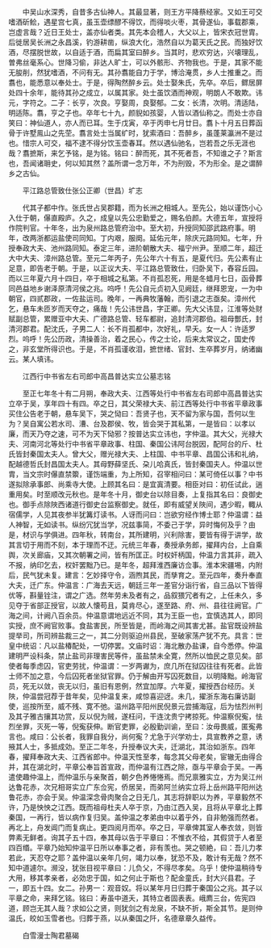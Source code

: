 <!-- { "loadSidebar": true } -->
　　中吴山水深秀，自昔多古仙神人。其最显著，则王方平降蔡经家。又如王可交嗜酒斫鲙，遇星宫七真，虽玉壶缥醪不得饮，而得啖火枣，其骨遂仙，事载郡乘，岂虚言哉？近日王处士，盖亦仙者类。其先本会稽人，大父以上，皆宋衣冠世胄。后徙居吴长洲之永昌溪，钓游耕凿，纵浪大化，浩然自以为葛天氏之民。而独好饮酒，尽摆脱世故，以自适于酒，而扁其室曰醉乡。当其时，悲欢穷达，兴壊理乱，曽弗丝毫系心。世降习偷，非达人旷士，可以外骸形、齐物我也。于是，其家不能无朘削，然犹嗜酒，不问有无。其孙翥能自力于学，博洽淹贯，乡人士推重之。而翥也，能悉意以奉处士。于是，得陶然醉乡云。处士娶朱氏，先卒。卒后，鳏居屏处四十余年，能待其孙之成立，以属其家。处士虽饮酒而神观，明朗人不敢欺。讳元，字符之。二子：长亨，次良。亨娶周，良娶郁。二女：长清，次明。清适陆，明适陈。翥，亨之子也。卒年七十九，颜貎如孩婴，人皆以酒仙称之。而处士亦自笑曰：神仙道人，亦人而已耳。生于戊寅，卒于丙申七月廿日。翥卜十月五日葬函骨于许墅鳯山之先茔。翥言处士当属纩时，犹索酒曰：吾醉乡，虽蓬莱瀛洲不是过也。惜宗人可交，福不逮不得分饮玉壶春耳。然以遇仙驰名，岂若吾之乐无涯也哉？翥摭斯，来乞予铭，是为铭。铭曰：醉而死，其不死者吾，不知谁之子？斯言也，吾闻诸耼史，何以知其然？盖所谓一念万年，不为刑毁，不为形全。是之谓醉乡之古仙。

　　平江路总管致仕张公正卿（世昌）圹志

　　代其子都中作。张氏世占吴郡籍，而为长洲之相城人。至先公，始以谨饬小心入仕于朝，儤直殿庐。久之，成皇以先公忠勤爱之，赐名伯颜。大德五年，宣授将作院判官。十年冬，出为泉州路总管府治中。至大初，升授同知邵武路府事。明年，改两浙都运盐使司同知。丁内艰，服阕。延佑元年，除庆元路同知。七年，升授奉政大夫、池州路同知。泰定三年，进阶朝散大夫、福宁州尹。至顺二年，超迁大中大夫、漳州路总管。至元二年丙子，先公年六十有五，是夏代归。先公素有止足意，即告老于朝。于是，以正议大夫、平江路总管致仕，归卧吴下，舂容丘园。而以三年夏六月十四日，卒于相城之私第。不肖孤忍死，用是冬蜡月七日，函骨葬同邑益地乡谢泽原清河侯之兆。呜呼！先公自元贞初入见阙廷，继拜恩宠，一为中朝官，四贰郡政，一佐盐运司。晚年，一再典牧藩翰，而引退之志亟矣。漳州代乞，悬车未匝岁而天夺之，痛哉！先公讳世昌，字正卿。先大父讳显，江淮等处财赋副总管，累赠亚中大夫、广德路总管、轻车都尉，追封清河郡伯。祖母酆氏，封清河郡君。配沈氏，子男二人：长不肖孤都中，次好礼，早夭。女一人：许适罗烈。呜呼！先公历政，清操善治，着之民心，传之士论，后来太常议之，国史传之，非玄堂所得识也。于是，不肖孤谨收泪，摭世绪、官封、生卒葬岁月，纳诸幽云。某人填讳。

　　江西行中书省左右司郎中高昌普达实立公墓志铭

　　至正七年冬十有二月朔，奉政大夫、江西等处行中书省左右司郎中高昌普达实立卒于吴，享年四十有四。卒之日，其父荣禄大夫、前江西等处行中书省平章政事买住公告老于朝，悬车吴下，哭之恸曰：吾贤子也，天不留为家与国，吾何以生为？吴自寓公若水司、漕、台及郡侯、牧，皆会哭于其私第，一是皆曰：以孝以廉，而天乃夺之速，可不为天下恸邪？按普达实立讳也，字仲温。其大父，光禄大夫、河南河北等处行中书省平章政事、柱国、秦国公讳阿台脱因，配阿台的斤、杜氏皆封秦国太夫人。曾大父，赠光禄大夫、上柱国、中书平章、昌国公讳和礼纳，配越德哲氏封昌国太夫人。其母野薛坚氏、朶儿哈真氏，皆封秦国夫人。仲温以世胄，当文宗时儤直禁籞，谨饬端重，为上所知，召宰相问曰：某可倚任以事？中书遂拟除承事郎、尚乘寺大使。上顾其名曰：是宜寘清要。相臣对曰：初任试此，遄重用矣。时至顺改元秋也。是年冬十月，御史台以除目奏，上复指其名曰：良御史也。御手点除陜西诸道行御史台监察御史。就任，即有威望关陜间，遇少暇，輙从宿儒学，人见其夜参半犹篝灯读书。人讶而问曰：岂欲穷经作博士耶？仲温谓：益人神智，无如读书。纵纷冗犹当学，况兹事简，不委己于学，异时悔何及乎？由是，材识与学俱进。四年秋，转南台，其所建明，兴利除害，要皆有得于讲学，故其言切于用而不刻，本于理而不迂。元统三年春，奏授承务郎，擢拜内台，上自乘舆，次关廊庙，又其次朝署之间，皆有所匡正。时权奸柄国，仲温力言其非，疏入不报，纳印乞去，权奸罢黜乃已。是年冬，超拜淮西廉访佥事。淮本宋疆埸，内附后，民气犹未复。建言：乞妙择守令，涵煦其民，而孳育之。至元四年，奏升奉直大夫，迁广东。仲温言：广海去天远，朝廷三年一差官分诣行省，自三品以下皆得优等，斟量铨注，谓之广选。然年劳未及者有之，品叙猥冗者有之，上任未久，多见夺于省部正授官，以故人懐苟且，莫肯尽心，遂至路、府、州、县往往阙官。广海之间，计阙八百余员。仲温意谓地远近不同，其为王臣一也，宜慎选其人，即同实授，庶不阙官败事。食盐害民，所至皆是，而岭海之间其害尤甚。盐官既设辨盐提举司，所司辨盐裁三之一，其二分则驱迫州县民，至破家荡产犹不充。具言：世皇中统诏：凡以盐椿配处，一切停罢。文庙时诏：海北散办盐课，自今悉停。仲温建明严设科条，禁止盐司非理害民等件，虽盐禁未全寛，然所以恤民之意见矣。部使者每季虑囚，官吏劳扰，仲温谓：一岁两谳为，庶几所在狱囚往往有死者。此皆士师不加之意，今后囚死者坐狱官罪。仍于解由开写囚死数目，以明降黜。岭海官员，死无以敛，丧无以归，虽旧有恩例，然宜加厚。六年夏，擢授西台经历。关陜，仲温尝冠荐于昔年矣，见仲温复来，咸惊喜迎迓。未几，擢浙东海右廉访副使，巡按所至，威不残、寛不弛。温州路平阳州民倪景元尝捕海寇，后为怯烈州判及其子雅古攘其功赏，反以倪为贼，遂枉问，干连沈贵宁拷掠死。仲温察倪寃，怯烈坐罪，灭死一等，倪寃获伸。断官吏罪，必殷勤训谕，至曰：汝毋畏威，匿寃弗言也。咸曰：公长者，我罪自我分，尚何寃？尤急于兴学劝士，具宣教养之意，诱掖其人士，多抵成効。至正二年冬，升授奉议大夫，迁湖北，其治如浙东。四年春，擢拜奉政大夫、江西省郎中。仲温天性至孝，每念其父母老矣，宦辙无由得合并，其在湖北时，平章公奉旨首宣政，而仲温有江西之除，亟与平章会于吴。一再遣使趣仲温上，而仲温乐与亲聚首，朝夕色养惓惓焉。而兄禀雅实立，方为吴江州达鲁花赤，次兄相哥实立广东佥宪，侨居吴，而弟阿兰纳实立将上岳州路平阳州达鲁花赤，亦会于吴。仲温深念骨肉聚合之日无几，其志将辞职以为养，平章毅然不许，乃是怏怏之江西。既而祖母杜夫人卒于京，乃由江西入吴，且将从平章北上葬秦国，一再行，皆以病作复归吴。盖仲温之孝弟由中以着乎外，自非勉强而然者。再北上，舟发阊门而复病止。更四阅月而卒。卒之日，平章俾其室人奉衣敛，则皆弊素无鲜者。询其子五十四，奉其母以告于平章曰：不惟衣不给，其假贷于人者至四百缗。平章乃始知仲温平日所以奉事之者，非有羡也。哭之顿絶，曰：吾儿力孝若此，天忍夺之耶？盖仲温以亲年几何，竭力以奉，犹恐不及，敢计有无哉？然不知中道遽尔。濒没，犹张目视平章曰：儿负父，不得尽孝矣。乌乎！使仲温稍待专大用，移其孝亲者，必効忠于国，如之何止于斯也？配金童氏，封大兴县君。子一，即五十四。女二。孙男一：观音奴。将以某年月日归葬于秦国公之兆。其子以平章之命，来拜乞铭。铭曰：寿虽中道夭，其特立者固表表。峨廌三台，佐宪四道，顾岂无其人哉？求如公之贤，则犹剑之有龙泉，不缺不折，斯全其节。是则仲温氏，皎如玉雪者也。归葬于燕，以从秦国之阡，名德章章久益传。

　　白雪漫士陶君墓碣

